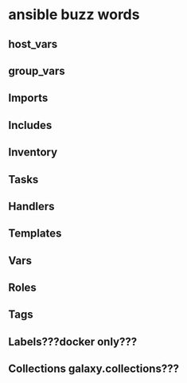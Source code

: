 # ansible buzz words
## host_vars
## group_vars
## Imports
## Includes
## Inventory
## Tasks
## Handlers
## Templates
## Vars
## Roles
## Tags
## Labels???docker only???
## Collections galaxy.collections???
